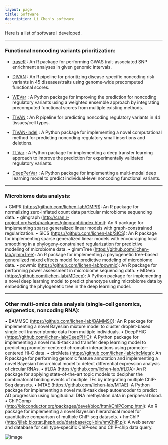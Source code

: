 ```yaml
---
layout: page
title: Software
description: Li Chen's software
---
```


Here is a list of software I developed. 

---


### Functional noncoding variants prioritization:

* <a name="traseR"></a>[traseR](http://bioconductor.org/packages/release/bioc/html/traseR.html)
: An R package for performing GWAS trait-associated SNP enrichment analyses in given genomic intervals.

* <a name="DIVAN"></a>[DIVAN](https://sites.google.com/site/emorydivan/)
: An R pipeline for prioritizing disease-specific noncoding risk variants in 45 diseases/traits using genome-wide precomputed functional scores.

* <a name="WEVar"></a>[WEVar](https://github.com/lichen-lab/WEVar)
: A Python package for improving the prediction for noncoding regulatory variants using a weighted ensemble approach by integrating precomputed functional scores from multiple existing methods.

* <a name="TIVAN"></a>[TIVAN](https://github.com/lichen-lab/TIVAN)
: An R pipeline for predicting noncoding regulatory variants in 44 tissues/cell types.

* <a name="TIVAN-indel"></a>[TIVAN-indel](https://github.com/lichen-lab/TIVAN-indel)
: A Python package for implementing a novel computational method for predicting noncoding regulatory small insertions and deletions.

* <a name="TLVar"></a>[TLVar](https://github.com/lichen-lab/TLVar)
: A Python package for implementing a deep transfer learning approach to improve the prediction for experimentally validated regulatory variants.

* <a name="DeepPerVar"></a>[DeepPerVar](https://github.com/lichen-lab/DeepPerVar)
: A Python package for implementing a multi-modal deep learning model to predict individual-level noncoding functional variants.

---

### Microbiome data analysis:
•	GMPR (https://github.com/lichen-lab/GMPR): An R package for normalizing zero-inflated count data particular microbiome sequencing data.
•	glmgraph (http://cran.r-project.org/web/packages/glmgraph/index.html): An R package for implementing sparse generalized linear models with graph-constrained regularization.
•	SICS (https://github.com/lichen-lab/SICS): An R package for implementing sparse generalized linear models with encouraging local smoothing in a phylogeny-constrained regularization for predictive modeling of microbiome data.
•	glmmTree (https://github.com/lichen-lab/glmmTree): An R package for implementing a phylogenetic tree-based generalized mixed effects model for predictive modeling of microbiome data.
•	powmic (https://github.com/lichen-lab/powmic): An R package for performing power assessment in microbiome sequencing data.
•	MDeep (https://github.com/lichen-lab/MDeep): A Python package for implementing a novel deep learning model to predict phenotype using microbiome data by embedding the phylogenetic tree in the deep learning model.

---

### Other multi-omics data analysis (single-cell genomics, epigenetics, noncoding RNA):

•	BAMMSC (https://github.com/lichen-lab/BAMMSC): An R package for implementing a novel Bayesian mixture model to cluster droplet-based single cell transcriptomic data from multiple individuals.
•	DeepPHiC (https://github.com/lichen-lab/DeepPHiC): A Python package for implementing a novel multi-task and transfer deep learning model to predicting promoter-centered chromatin interactions using promoter-centered Hi-C data.
•	circMeta (https://github.com/lichen-lab/circMeta): An R package for performing genomic feature annotation and implementing a novel Bayesian hierarchical model to detect differential expression analysis of circular RNAs.
•	tfLDA (https://github.com/lichen-lab/tfLDA): An R package for applying state-of-the-art topic models to decipher the combinatorial binding events of multiple TFs by integrating multiple ChIP- Seq datasets.
•	MTAE (https://github.com/lichen-lab/MTAE): A Python package for implementing a novel multi-task deep autoencoder to predict AD progression using longitudinal DNA methylation data in peripheral blood.
•	ChIPComp (http://bioconductor.org/packages/devel/bioc/html/ChIPComp.html): An R package for implementing a novel Bayesian hierarchical model for quantitative comparison of multiple ChIP-seq datasets.
•	hmChIP (http://jilab.biostat.jhsph.edu/database/cgi-bin/hmChIP.pl): A web server and database for cell type-specific ChIP-seq and ChIP-chip data query.


![image](https://github.com/lichen-lab/lichen-lab.github.io/assets/29525389/c3eddfc1-1887-45a1-8f20-2f2bd1f5afef)







